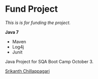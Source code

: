 # Fund Project

*This is is for funding the project.*

**Java 7**

* Maven
* Log4j
* Junit

Java Project for SQA Boot Camp October 3.

[Srikanth Chillappagari](https://github.srikanth-chillappagari)
